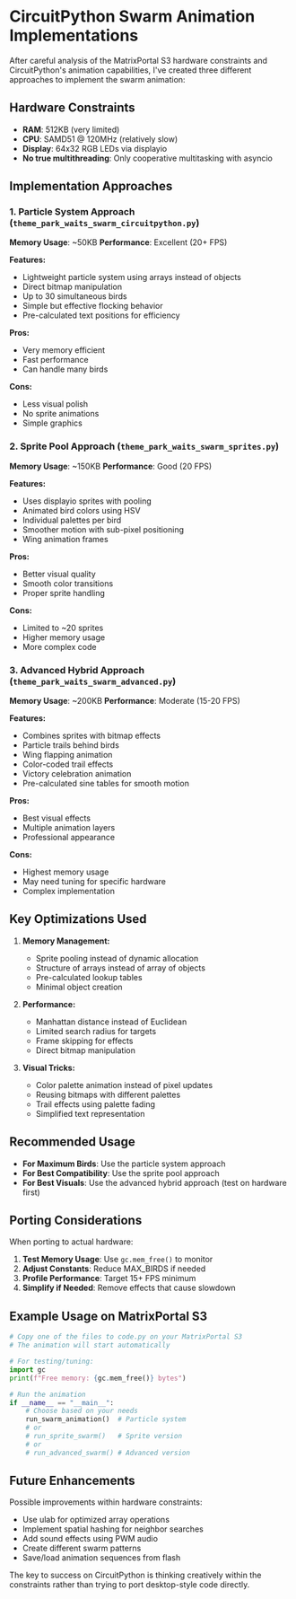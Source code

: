 # CircuitPython Swarm Animation Implementations

After careful analysis of the MatrixPortal S3 hardware constraints and CircuitPython's animation capabilities, I've created three different approaches to implement the swarm animation:

## Hardware Constraints
- **RAM**: 512KB (very limited)
- **CPU**: SAMD51 @ 120MHz (relatively slow)
- **Display**: 64x32 RGB LEDs via displayio
- **No true multithreading**: Only cooperative multitasking with asyncio

## Implementation Approaches

### 1. Particle System Approach (`theme_park_waits_swarm_circuitpython.py`)
**Memory Usage**: ~50KB
**Performance**: Excellent (20+ FPS)

**Features:**
- Lightweight particle system using arrays instead of objects
- Direct bitmap manipulation
- Up to 30 simultaneous birds
- Simple but effective flocking behavior
- Pre-calculated text positions for efficiency

**Pros:**
- Very memory efficient
- Fast performance
- Can handle many birds

**Cons:**
- Less visual polish
- No sprite animations
- Simple graphics

### 2. Sprite Pool Approach (`theme_park_waits_swarm_sprites.py`)
**Memory Usage**: ~150KB
**Performance**: Good (20 FPS)

**Features:**
- Uses displayio sprites with pooling
- Animated bird colors using HSV
- Individual palettes per bird
- Smoother motion with sub-pixel positioning
- Wing animation frames

**Pros:**
- Better visual quality
- Smooth color transitions
- Proper sprite handling

**Cons:**
- Limited to ~20 sprites
- Higher memory usage
- More complex code

### 3. Advanced Hybrid Approach (`theme_park_waits_swarm_advanced.py`)
**Memory Usage**: ~200KB
**Performance**: Moderate (15-20 FPS)

**Features:**
- Combines sprites with bitmap effects
- Particle trails behind birds
- Wing flapping animation
- Color-coded trail effects
- Victory celebration animation
- Pre-calculated sine tables for smooth motion

**Pros:**
- Best visual effects
- Multiple animation layers
- Professional appearance

**Cons:**
- Highest memory usage
- May need tuning for specific hardware
- Complex implementation

## Key Optimizations Used

1. **Memory Management:**
   - Sprite pooling instead of dynamic allocation
   - Structure of arrays instead of array of objects
   - Pre-calculated lookup tables
   - Minimal object creation

2. **Performance:**
   - Manhattan distance instead of Euclidean
   - Limited search radius for targets
   - Frame skipping for effects
   - Direct bitmap manipulation

3. **Visual Tricks:**
   - Color palette animation instead of pixel updates
   - Reusing bitmaps with different palettes
   - Trail effects using palette fading
   - Simplified text representation

## Recommended Usage

- **For Maximum Birds**: Use the particle system approach
- **For Best Compatibility**: Use the sprite pool approach
- **For Best Visuals**: Use the advanced hybrid approach (test on hardware first)

## Porting Considerations

When porting to actual hardware:

1. **Test Memory Usage**: Use `gc.mem_free()` to monitor
2. **Adjust Constants**: Reduce MAX_BIRDS if needed
3. **Profile Performance**: Target 15+ FPS minimum
4. **Simplify if Needed**: Remove effects that cause slowdown

## Example Usage on MatrixPortal S3

```python
# Copy one of the files to code.py on your MatrixPortal S3
# The animation will start automatically

# For testing/tuning:
import gc
print(f"Free memory: {gc.mem_free()} bytes")

# Run the animation
if __name__ == "__main__":
    # Choose based on your needs
    run_swarm_animation()  # Particle system
    # or
    # run_sprite_swarm()   # Sprite version
    # or
    # run_advanced_swarm() # Advanced version
```

## Future Enhancements

Possible improvements within hardware constraints:
- Use ulab for optimized array operations
- Implement spatial hashing for neighbor searches
- Add sound effects using PWM audio
- Create different swarm patterns
- Save/load animation sequences from flash

The key to success on CircuitPython is thinking creatively within the constraints rather than trying to port desktop-style code directly.